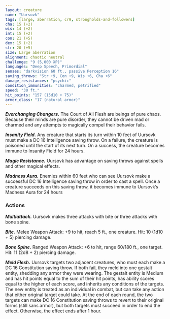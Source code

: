 ```yaml
---
layout: creature
name: "Uursovk"
tags: [large, aberration, cr9, strongholds-and-followers]
cha: 15 (+2)
wis: 14 (+2)
int: 15 (+2)
con: 21 (+5)
dex: 15 (+2)
str: 20 (+5)
size: Large aberration
alignment: chaotic neutral
challenge: "9 (5,000 XP)"
languages: "Deep Speech, Primordial"
senses: "darkvision 60 ft., passive Perception 16"
saving_throws: "Str +9, Con +9, Wis +6, Cha +6"
damage_resistances: "psychic"
condition_immunities: "charmed, petrified"
speed: "30 ft."
hit_points: "157 (15d10 + 75)"
armor_class: "17 (natural armor)"
---
```


***Everchanging Changers.*** The Court of All Flesh are
beings of pure chaos. Because their minds are pure
disorder, they cannot be driven mad or charmed
and any attempts to magically compel their behavior fails.

***Insanity Field.*** Any creature that starts its turn
within 10 feet of Uursovk must make a DC 16
Intelligence saving throw. On a failure, the creature
is poisoned until the start of its next turn. On a
success, the creature becomes immune to Insanity
Field for 24 hours.

***Magic Resistance.*** Uursovk has advantage
on saving throws against spells and other
magical effects.

***Madness Aura.*** Enemies within 60 feet who can
see Uursovk make a successful DC 16 Intelligence
saving throw in order to cast a spell. Once a creature succeeds on this saving throw, it becomes
immune to Uursovk’s Madness Aura for 24 hours

### Actions

***Multiattack.*** Uursovk makes three attacks with bite
or three attacks with bone spine.

***Bite.*** Melee Weapon Attack: +9 to hit, reach 5 ft.,
one creature. Hit: 10 (1d10 + 5) piercing damage.

***Bone Spine.*** Ranged Weapon Attack: +6 to hit,
range 60/180 ft., one target. Hit: 11 (2d8 + 2) piercing damage.

***Meld Flesh.*** Uursovk targets two adjacent creatures, who must each make a DC 16 Constitution
saving throw. If both fail, they meld into one gestalt
entity, shedding any armor they were wearing. The
gestalt entity is Medium and has hit points equal to
the sum of their hit points, has ability scores equal
to the higher of each score, and inherits any conditions of the targets. The new entity is treated as an
individual in combat, but can take any action that
either original target could take. At the end of each
round, the two targets can make DC 16 Constitution saving throws to revert to their original forms
(still sans armor), but both targets must succeed in
order to end the effect. Otherwise, the effect ends
after 1 hour.
